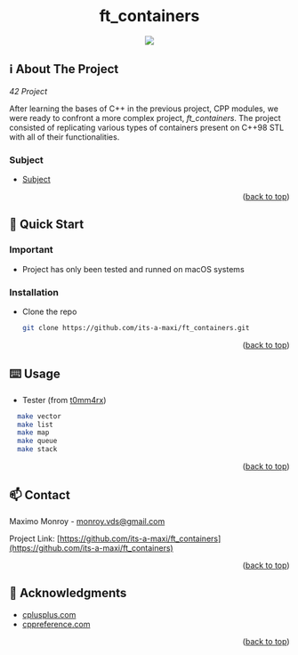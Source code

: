 <div id="top"></div>
<!--
*** Amazing README template from othneildrew
*** https://github.com/othneildrew/Best-README-Template
-->


<!-- PROJECT LOGO -->
<br />
<div align="center">
  <h1>ft_containers</h1>
  <img src="https://cdn.journaldev.com/wp-content/uploads/2020/02/Standard-Template-Library-in-C.png" />
</div>

<!-- ABOUT THE PROJECT -->
## ℹ️ About The Project

_42 Project_

After learning the bases of C++ in the previous project, CPP modules, we were ready to confront a more complex project, _ft_containers_.
The project consisted of replicating various types of containers present on C++98 STL with all of their functionalities.

### Subject

* [Subject](subject.pdf)

<p align="right">(<a href="#top">back to top</a>)</p>



<!-- GETTING STARTED -->
## 🏃 Quick Start

### Important

* Project has only been tested and runned on macOS systems

### Installation

* Clone the repo
  ```sh
  git clone https://github.com/its-a-maxi/ft_containers.git
  ```
  
<p align="right">(<a href="#top">back to top</a>)</p>


<!-- USAGE EXAMPLES -->
## ⌨️ Usage

* Tester (from [t0mm4rx](https://github.com/t0mm4rx/ft_containers_tester))
```sh
  make vector
  make list
  make map
  make queue
  make stack
```

<p align="right">(<a href="#top">back to top</a>)</p>


<!-- CONTACT -->
## 📫 Contact

Maximo Monroy - monroy.vds@gmail.com

Project Link: [https://github.com/its-a-maxi/ft_containers](https://github.com/its-a-maxi/ft_containers)

<p align="right">(<a href="#top">back to top</a>)</p>



<!-- ACKNOWLEDGMENTS -->
## 🥇 Acknowledgments

* [cplusplus.com](https://www.cplusplus.com/reference/stl/)
* [cppreference.com](https://en.cppreference.com/w/cpp/container)

<p align="right">(<a href="#top">back to top</a>)</p>
